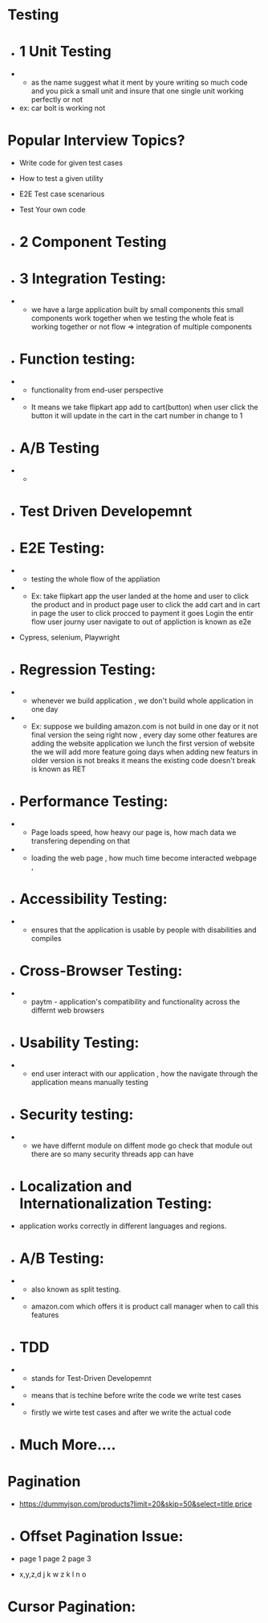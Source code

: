 


# Testing
- # 1 Unit Testing
- - as the name suggest what it ment by youre writing so much code and you pick a small unit and insure that one single unit working perfectly or not
- ex: car bolt is working not 

# Popular Interview Topics?
- Write code for given test cases
- How to test a given utility
- E2E Test case scenarious
- Test Your own code

- # 2 Component Testing

- # 3 Integration Testing:
- - we have a large application built by small components this small components work together when we testing the whole feat is working together or not flow => integration of multiple components

- # Function testing:
- - functionality from end-user perspective
- - It means we take flipkart app add to cart(button) when user click the button it will update in the cart in the cart number in change to 1
- # A/B Testing
- - 

- # Test Driven Developemnt

- # E2E Testing:
- - testing the whole flow of the appliation
- - Ex: take flipkart app the user landed at the home and user to click the product and in product page user to click the add cart and in cart in page the user to click procced to payment it goes Login the entir flow user journy user navigate to out of appliction is known as e2e
- Cypress, selenium, Playwright

- # Regression Testing:
- - whenever we build application , we don't build whole application in one day
- - Ex: suppose we building amazon.com  is not build in one day or it not final version the seing right now , every day some other features are adding the website application
we lunch the first version of website the we will add more feature going days
when adding new featurs in older version is not breaks it means the existing code doesn't break is known as RET



- # Performance Testing:
- - Page loads speed, how heavy our page is, how mach data we transfering depending on that 
- - loading the web page , how much time become interacted webpage ,

- # Accessibility Testing:
- - ensures that the application is usable by people with disabilities and compiles

- # Cross-Browser Testing:
- - paytm - application's compatibility and functionality across the differnt web browsers

- # Usability Testing:
- - end user interact with our application , how the navigate through the application means manually testing

- # Security testing: 
- - we have differnt module on diffent mode go check that module out there are so many security threads app can have

- # Localization and Internationalization Testing:
- application works correctly in different languages and regions.

- # A/B Testing:
- - also known as split testing. 
- - amazon.com  which offers it is product call manager when to call this features

- # TDD
- - stands for Test-Driven Developemnt
- - means that is techine before write the code we write test cases
- - firstly we wirte test cases and after we write the actual code
- # Much More....

# Pagination
- https://dummyjson.com/products?limit=20&skip=50&select=title,price

- # Offset Pagination Issue:
- page 1      page 2     page 3
- x,y,z,d     j k w z    k l n o
# Cursor Pagination:
